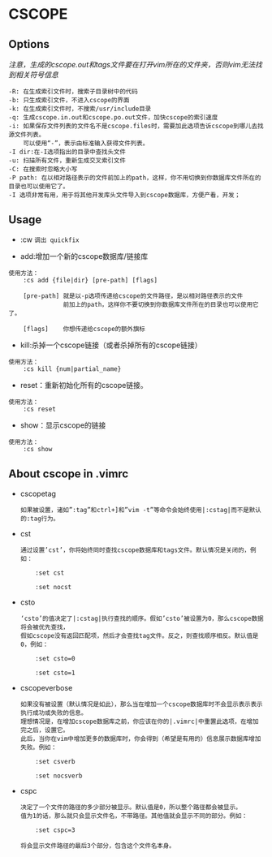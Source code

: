 # CSCOPE

## Options
*注意，生成的cscope.out和tags文件要在打开vim所在的文件夹，否则vim无法找到相关符号信息*

    -R: 在生成索引文件时，搜索子目录树中的代码
    -b: 只生成索引文件，不进入cscope的界面
    -k: 在生成索引文件时，不搜索/usr/include目录
    -q: 生成cscope.in.out和cscope.po.out文件，加快cscope的索引速度
    -i: 如果保存文件列表的文件名不是cscope.files时，需要加此选项告诉cscope到哪儿去找源文件列表。
        可以使用“-”，表示由标准输入获得文件列表。
    -I dir:在-I选项指出的目录中查找头文件
    -u: 扫描所有文件，重新生成交叉索引文件
    -C: 在搜索时忽略大小写
    -P path: 在以相对路径表示的文件前加上的path，这样，你不用切换到你数据库文件所在的目录也可以使用它了。
    -I 选项非常有用，用于将其他开发库头文件导入到cscope数据库，方便产看，开发；

## Usage

- :cw
    `调出 quickfix`

- add:增加一个新的cscope数据库/链接库

```
使用方法：
    :cs add {file|dir} [pre-path] [flags]

    [pre-path] 就是以-p选项传递给cscope的文件路径，是以相对路径表示的文件
               前加上的path，这样你不要切换到你数据库文件所在的目录也可以使用它了。

    [flags]    你想传递给cscope的额外旗标
```

- kill:杀掉一个cscope链接（或者杀掉所有的cscope链接）

```
使用方法：
    :cs kill {num|partial_name}
```

- reset：重新初始化所有的cscope链接。

```
使用方法：
    :cs reset
```

- show：显示cscope的链接

```
使用方法：
    :cs show
```

## About cscope in .vimrc

- cscopetag

    ```
    如果被设置，诸如”:tag”和ctrl+]和”vim -t”等命令会始终使用|:cstag|而不是默认的:tag行为。
    ```
- cst

    ```
    通过设置’cst’，你将始终同时查找cscope数据库和tags文件。默认情况是关闭的，例如：

        :set cst

        :set nocst
    ```

- csto

    ```
    ‘csto’的值决定了|:cstag|执行查找的顺序。假如’csto’被设置为0，那么cscope数据将会被优先查找，
    假如cscope没有返回匹配项，然后才会查找tag文件。反之，则查找顺序相反。默认值是0，例如：

        :set csto=0

        :set csto=1
    ```

- cscopeverbose

    ```
    如果没有被设置（默认情况是如此），那么当在增加一个cscope数据库时不会显示表示表示执行成功或失败的信息。
    理想情况是，在增加cscope数据库之前，你应该在你的|.vimrc|中重置此选项，在增加完之后，设置它。
    此后，当你在vim中增加更多的数据库时，你会得到（希望是有用的）信息展示数据库增加失败。例如：

        :set csverb

        :set nocsverb
    ```

- cspc

    ```
    决定了一个文件的路径的多少部分被显示。默认值是0，所以整个路径都会被显示。
    值为1的话，那么就只会显示文件名，不带路径。其他值就会显示不同的部分。例如：

        :set cspc=3

   将会显示文件路径的最后3个部分，包含这个文件名本身。
    ```
